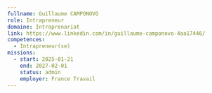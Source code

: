 ```yaml
---
fullname: Guillaume CAMPONOVO
role: Intrapreneur
domaine: Intraprenariat
link: https://www.linkedin.com/in/guillaume-camponovo-4aa17446/
competences:
  - Intrapreneur(se)
missions:
  - start: 2025-01-21
    end: 2027-02-01
    status: admin
    employer: France Travail
---
```

